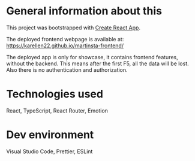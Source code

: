 # General information about this
This project was bootstrapped with [Create React App](https://github.com/facebook/create-react-app).

The deployed frontend webpage is available at: https://karellen22.github.io/martinsta-frontend/

The deployed app is only for showcase, it contains frontend features, without the backend. This means after the first F5, all the data will be lost. Also there is no authentication and authorization.

# Technologies used
React, TypeScript, React Router, Emotion

# Dev environment
Visual Studio Code, Prettier, ESLint
